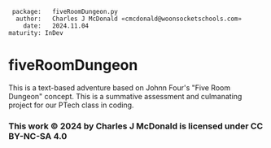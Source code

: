      package:   fiveRoomDungeon.py
      author:   Charles J McDonald «cmcdonald@woonsocketschools.com»
        date:   2024.11.04
    maturity: InDev

# fiveRoomDungeon
This is a text-based adventure based on Johnn Four's "Five Room Dungeon" concept. This is a summative assessment and culmanating project for our PTech class in coding.

### This work © 2024 by Charles J McDonald is licensed under CC BY-NC-SA 4.0
